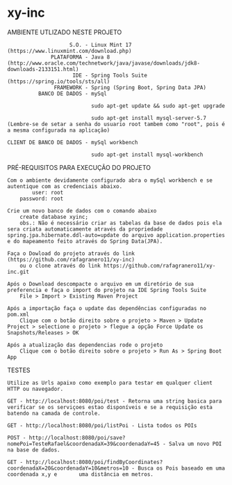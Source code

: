 # xy-inc

AMBIENTE UTLIZADO NESTE PROJETO 

                    	S.O. - Linux Mint 17 (https://www.linuxmint.com/download.php)
              	  PLATAFORMA - Java 8 (http://www.oracle.com/technetwork/java/javase/downloads/jdk8-downloads-2133151.html)
                         IDE - Spring Tools Suite (https://spring.io/tools/sts/all)
                   FRAMEWORK - Spring (Spring Boot, Spring Data JPA)
              BANCO DE DADOS - mySql
			 	 
			  		           sudo apt-get update && sudo apt-get upgrade

					           sudo apt-get install mysql-server-5.7 (Lembre-se de setar a senha do usuario root tambem como "root", pois é a mesma configurada na aplicação)

	CLIENT DE BANCO DE DADOS - mySql workbench 			 

					           sudo apt-get install mysql-workbench


PRÉ-REQUISITOS PARA EXECUÇÃO DO PROJETO

	Com o ambiente devidamente configurado abra o mySql workbench e se autentique com as credenciais abaixo.
    		user: root
    	password: root

    Crie um novo banco de dados com o comando abaixo
    	create database xyinc; 
    	obs.: Não é necessário criar as tabelas da base de dados pois ela sera criata automaticamente através da propriedade spring.jpa.hibernate.ddl-auto=update do arquivo application.properties e do mapeamento feito através do Spring Data(JPA).

    Faça o Dowload do projeto através do link (https://github.com/rafagranero11/xy-inc) 
    	ou o clone através do link https://github.com/rafagranero11/xy-inc.git

    Após o Download descompacte o arquivo em um diretório de sua preferencia e faça o import do projeto na IDE Spring Tools Suite
    	File > Import > Existing Maven Project

    Após a importação faça o update das dependências configuradas no pom.xml
    	Clique com o botão direito sobre o projeto > Maven > Update Project > selectione o projeto > flegue a opção Force Update os Snapshots/Releases > OK

    Após a atualização das dependencias rode o projeto
    	Clique com o botão direito sobre o projeto > Run As > Spring Boot App

TESTES

	Utilize as Urls apaixo como exemplo para testar em qualquer client HTTP ou navegador.    	

	GET - http://localhost:8080/poi/test - Retorna uma string basica para verificar se os serviçoes estao disponíveis e se a requisição esta 	batendo na camada de controle.

	GET - http://localhost:8080/poi/listPoi - Lista todos os POIs

	POST - http://localhost:8080/poi/save?nomePoi=TesteRafael&coordenadaX=39&coordenadaY=45 - Salva um novo POI na base de dados.

	GET - http://localhost:8080/poi/findByCoordinates?coordenadaX=20&coordenadaY=10&metros=10 - Busca os Pois baseado em uma coordenada x,y e 		uma distância em metros.